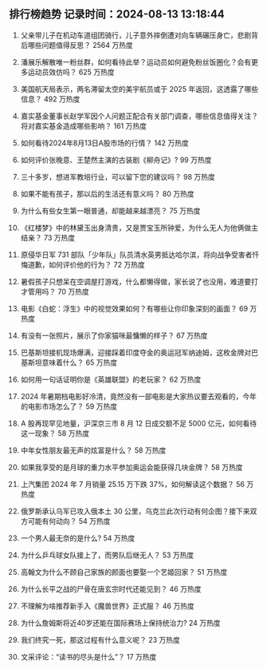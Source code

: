 
## 排行榜趋势 记录时间：2024-08-13 13:18:44
  
  1. 父亲带儿子在机动车道组团骑行，儿子意外摔倒遭对向车辆碾压身亡，悲剧背后哪些问题值得反思？ 2564 万热度
    
  2. 潘展乐解散唯一粉丝群，如何看待此举？运动员如何避免粉丝饭圈化？会有更多运动员效仿吗？ 625 万热度
    
  3. 美国航天局表示，两名滞留太空的美宇航员或于 2025 年返回，这透露了哪些信息？ 492 万热度
    
  4. 嘉实基金董事长赵学军因个人问题正配合有关部门调查，哪些信息值得关注？将对嘉实基金造成哪些影响？ 161 万热度
    
  5. 如何看待2024年8月13日A股市场的行情？ 142 万热度
    
  6. 如何评价张晚意、王楚然主演的古装剧《柳舟记》? 99 万热度
    
  7. 三十多岁，想进军教培行业，可以留下您的建议吗？ 98 万热度
    
  8. 如果不能有孩子，那以后的生活还有意义吗？ 80 万热度
    
  9. 为什么有些女生第一眼普通，却能越来越漂亮？ 75 万热度
    
  10. 《红楼梦》中的林黛玉出身清贵，又是贾宝玉所钟爱，为什么无人为他俩做主结亲？ 73 万热度
    
  11. 原侵华日军 731 部队「少年队」队员清水英男抵达哈尔滨，将向战争受害者忏悔道歉，如何评价他的行为？ 72 万热度
    
  12. 暑假孩子只想呆在空调屋打游戏，什么都懒得做，家长说了也没用，难道要打才管用吗？ 70 万热度
    
  13. 电影《白蛇：浮生》中的视觉效果如何？有哪些让你印象深刻的画面？ 69 万热度
    
  14. 有没有一张照片，展示了你家猫咪最慵懒的样子？ 67 万热度
    
  15. 巴基斯坦接机现场爆满，迎接踩着印度夺金的奥运冠军纳迪姆，这枚金牌对巴基斯坦意味着什么？ 65 万热度
    
  16. 如何用一句话证明你是《英雄联盟》的老玩家？ 62 万热度
    
  17. 2024 年暑期档电影好冷清，竟然没有一部电影是大家热议要去观看的，今年的电影市场怎么了？ 59 万热度
    
  18. A 股再现罕见地量，沪深京三市 8 月 12 日成交额不足 5000 亿元，如何看待这一现象？ 58 万热度
    
  19. 中年女性朋友最无声的炫富是什么？ 58 万热度
    
  20. 如果我享受的是月球的重力水平参加奥运会能获得几块金牌？ 58 万热度
    
  21. 上汽集团 2024 年 7 月销量 25.15 万下跌 37%，如何解读这个数据？ 56 万热度
    
  22. 俄罗斯承认乌军已攻入俄本土 30 公里，乌克兰此次行动有何企图？接下来双方可能有何动向？ 54 万热度
    
  23. 一个男人最无奈的是什么? 54 万热度
    
  24. 为什么乒乓球女队接上了，而男队后继无人？ 53 万热度
    
  25. 高翰文为什么不顾自己家族的颜面也要娶一个艺姬回家？ 51 万热度
    
  26. 为什么长平之战的尸骨在唐玄宗时代还能见到？ 46 万热度
    
  27. 不理解为啥推荐新手入《魔兽世界》正式服？ 46 万热度
    
  28. 为什么詹姆斯将近40岁还能在国际赛场上保持统治力? 24 万热度
    
  29. 我们终究一死，那这过程有什么意义呢？ 23 万热度
    
  30. 文采评论：“读书的尽头是什么”？ 17 万热度
    